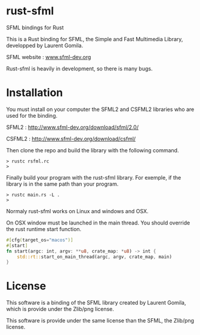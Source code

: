 rust-sfml
=========

SFML bindings for Rust

This is a Rust binding for SFML, the Simple and Fast Multimedia Library, developped by Laurent Gomila.

SFML website  : www.sfml-dev.org

Rust-sfml is heavily in development, so there is many bugs.

Installation
============

You must install on your computer the SFML2 and CSFML2 libraries who are used for the binding.

SFML2 : http://www.sfml-dev.org/download/sfml/2.0/

CSFML2 : http://www.sfml-dev.org/download/csfml/

Then clone the repo and build the library with the following command.

```Shell
> rustc rsfml.rc
>
```
Finally build your program with the rust-sfml library. For exemple, if the library is in the same path than your program.

```Shell
> rustc main.rs -L .
>
```

Normaly rust-sfml works on Linux and windows and OSX.

On OSX window must be launched in the main thread. You should override the rust runtime start function.

```Rust
#[cfg(target_os="macos")]
#[start]
fn start(argc: int, argv: **u8, crate_map: *u8) -> int {
    std::rt::start_on_main_thread(argc, argv, crate_map, main)
}
```

License
=======

This software is a binding of the SFML library created by Laurent Gomila, which is provide under the Zlib/png license.

This software is provide under the same license than the SFML, the Zlib/png license.


